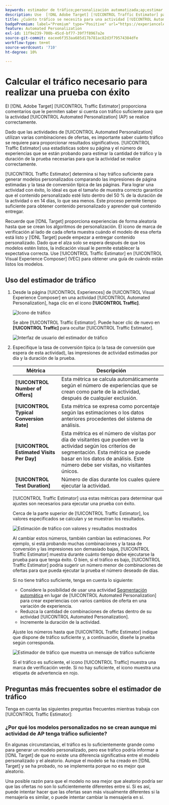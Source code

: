 ```yaml
---
keywords: estimador de tráfico;personalización automatizada;ap;estimar tráfico
description: Use  [!DNL Adobe Target] [!UICONTROL Traffic Estimator] para determinar si cuenta con tráfico suficiente para que la actividad [!UICONTROL Automated Personalization] se realice correctamente.
title: ¿Cuánto tráfico se necesita para una actividad [!UICONTROL Automated Personalization] correcta?
badgePremium: label="Premium" type="Positive" url="https://experienceleague.adobe.com/docs/target/using/introduction/intro.html?lang=en#premium newtab=true" tooltip="Consulte qué se incluye en Target Premium."
feature: Automated Personalization
exl-id: 11f9e239-700b-45cd-bf77-39f7f8967a2e
source-git-commit: eacee6f353aa685d17b781ac82d3f79574384dfe
workflow-type: tm+mt
source-wordcount: '710'
ht-degree: 10%

---
```


# Calcular el tráfico necesario para realizar una prueba con éxito

El [!DNL Adobe Target] [!UICONTROL Traffic Estimator] proporciona comentarios que le permiten saber si cuenta con tráfico suficiente para que la actividad [!UICONTROL Automated Personalization] (AP) se realice correctamente.

Dado que las actividades de [!UICONTROL Automated Personalization] utilizan varias combinaciones de ofertas, es importante saber cuánto tráfico se requiere para proporcionar resultados significativos. [!UICONTROL Traffic Estimator] usa estadísticas sobre su página y el número de experiencias que se están probando para estimar la cantidad de tráfico y la duración de la prueba necesarias para que la actividad se realice correctamente.

[!UICONTROL Traffic Estimator] determina si hay tráfico suficiente para generar modelos personalizados comparando las impresiones de página estimadas y la tasa de conversión típica de las páginas. Para lograr una actividad con éxito, lo ideal es que el tamaño de muestra correcto garantice que el contenido personalizado esté listo dentro del 50 % de la duración de la actividad o en 14 días, lo que sea menos. Este proceso permite tiempo suficiente para obtener contenido personalizado y aprender qué contenido entregar.

Recuerde que [!DNL Target] proporciona experiencias de forma aleatoria hasta que se crean los algoritmos de personalización. El icono de marca de verificación al lado de cada oferta muestra cuándo el modelo de esa oferta está listo y [!DNL Target] puede empezar a entregar contenido personalizado. Dado que el alza solo se espera después de que los modelos estén listos, la indicación visual le permite establecer la expectativa correcta. Use [!UICONTROL Traffic Estimator] en [!UICONTROL Visual Experience Composer] (VEC) para obtener una guía de cuándo están listos los modelos.

## Uso del estimador de tráfico

1. Desde la página [!UICONTROL Experiences] de [!UICONTROL Visual Experience Composer] en una actividad [!UICONTROL Automated Personalization], haga clic en el icono **[!UICONTROL Traffic]**.

   ![Icono de tráfico](/help/main/c-activities/t-automated-personalization/assets/icon-traffic.png)

   Se abre [!UICONTROL Traffic Estimator]. Puede hacer clic de nuevo en **[!UICONTROL Traffic]** para ocultar [!UICONTROL Traffic Estimator].

   ![Interfaz de usuario del estimador de tráfico](assets/ap_est.png)

1. Especifique la tasa de conversión típica (o la tasa de conversión que espera de esta actividad), las impresiones de actividad estimadas por día y la duración de la prueba.

   | Métrica | Descripción |
   | --- | --- |
   | **[!UICONTROL Number of Offers]** | Esta métrica se calcula automáticamente según el número de experiencias que se crean como parte de la actividad, después de cualquier exclusión. |
   | **[!UICONTROL Typical Conversion Rate]** | Esta métrica se expresa como porcentaje según las estimaciones o los datos anteriores procedentes del sistema de análisis. |
   | **[!UICONTROL Estimated Visits Per Day]** | Esta métrica es el número de visitas por día de visitantes que pueden ver la actividad según los criterios de segmentación. Esta métrica se puede basar en los datos de análisis. Este número debe ser visitas, no visitantes únicos. |
   | **[!UICONTROL Test Duration]** | Número de días durante los cuales quiere ejecutar la actividad. |

   [!UICONTROL Traffic Estimator] usa estas métricas para determinar qué ajustes son necesarios para ejecutar una prueba con éxito.

   Cerca de la parte superior de [!UICONTROL Traffic Estimator], los valores especificados se calculan y se muestran los resultados.

   ![Estimación de tráfico con valores y resultados mostrados](assets/ap_est_no.png)

   Al cambiar estos números, también cambian las estimaciones. Por ejemplo, si está probando muchas combinaciones y la tasa de conversión y las impresiones son demasiado bajas, [!UICONTROL Traffic Estimator] muestra durante cuánto tiempo debe ejecutarse la prueba para que tenga éxito. O bien, si el tráfico es bajo, [!UICONTROL Traffic Estimator] podría sugerir un número menor de combinaciones de ofertas para que pueda ejecutar la prueba el número deseado de días.

   Si no tiene tráfico suficiente, tenga en cuenta lo siguiente:

   * Considere la posibilidad de usar una actividad [Segmentación automática](/help/main/c-activities/auto-target/auto-target-to-optimize.md) en lugar de [!UICONTROL Automated Personalization] para crear experiencias con varios cambios de oferta en una variación de experiencia.
   * Reduzca la cantidad de combinaciones de ofertas dentro de su actividad [!UICONTROL Automated Personalization].
   * Incremente la duración de la actividad.

   Ajuste los números hasta que [!UICONTROL Traffic Estimator] indique que dispone de tráfico suficiente y, a continuación, diseñe la prueba según corresponda.

   ![Estimador de tráfico que muestra un mensaje de tráfico suficiente](assets/ap_est_yes.png)

   Si el tráfico es suficiente, el icono [!UICONTROL Traffic] muestra una marca de verificación verde. Si no hay suficiente, el icono muestra una etiqueta de advertencia en rojo.

## Preguntas más frecuentes sobre el estimador de tráfico

Tenga en cuenta las siguientes preguntas frecuentes mientras trabaja con [!UICONTROL Traffic Estimator]:

### ¿Por qué los modelos personalizados no se crean aunque mi actividad de AP tenga tráfico suficiente?

En algunas circunstancias, el tráfico es lo suficientemente grande como para generar un modelo personalizado, pero ese tráfico podría informar a [!DNL Target] de que no existe una diferencia significativa entre el modelo personalizado y el aleatorio. Aunque el modelo se ha creado en [!DNL Target] y se ha probado, no se implementa porque no es mejor que aleatorio.

Una posible razón para que el modelo no sea mejor que aleatorio podría ser que las ofertas no son lo suficientemente diferentes entre sí. Si es así, puede intentar hacer que las ofertas sean más visualmente diferentes si la mensajería es similar, o puede intentar cambiar la mensajería en sí.
